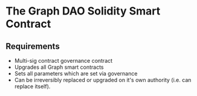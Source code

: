 # The Graph DAO Solidity Smart Contract

## Requirements
- Multi-sig contract governance contract
- Upgrades all Graph smart contracts
- Sets all parameters which are set via governance
- Can be irreversibly replaced or upgraded on it's own authority (i.e. can replace itself).